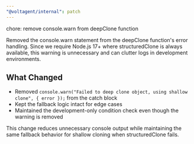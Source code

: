 ```yaml
---
"@voltagent/internal": patch
---
```


chore: remove console.warn from deepClone function

Removed the console.warn statement from the deepClone function's error handling. Since we require Node.js 17+ where structuredClone is always available, this warning is unnecessary and can clutter logs in development environments.

## What Changed

- Removed `console.warn("Failed to deep clone object, using shallow clone", { error });` from the catch block
- Kept the fallback logic intact for edge cases
- Maintained the development-only condition check even though the warning is removed

This change reduces unnecessary console output while maintaining the same fallback behavior for shallow cloning when structuredClone fails.

